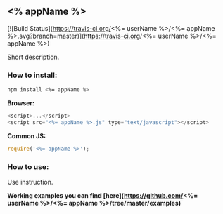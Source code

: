## <% appName %>

[![Build Status](https://travis-ci.org/<%= userName %>/<%= appName %>.svg?branch=master)](https://travis-ci.org/<%= userName %>/<%= appName %>)

Short description.

### How to install:

```bash
npm install <%= appName %>
```

**Browser:**
```javascript
<script>...</script>
<script src="<%= appName %>.js" type="text/javascript"></script>
```

**Common JS:**
```javascript
require('<%= appName %>');
```

### How to use:

Use instruction.

**Working examples you can find [here](https://github.com/<%= userName %>/<%= appName %>/tree/master/examples)**
